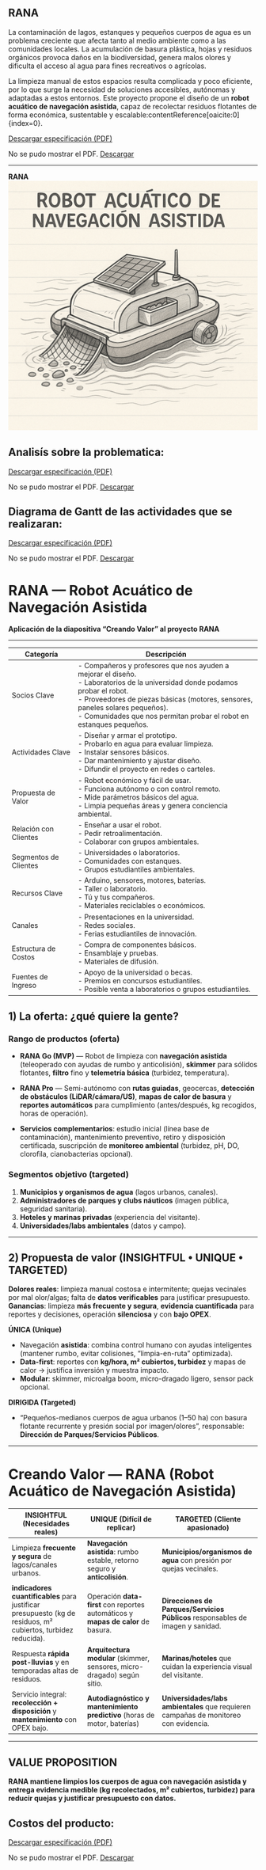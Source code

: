 
## RANA

La contaminación de lagos, estanques y pequeños cuerpos de agua es un problema creciente que afecta tanto al medio ambiente como a las comunidades locales. La acumulación de basura plástica, hojas y residuos orgánicos provoca daños en la biodiversidad, genera malos olores y dificulta el acceso al agua para fines recreativos o agrícolas.  

La limpieza manual de estos espacios resulta complicada y poco eficiente, por lo que surge la necesidad de soluciones accesibles, autónomas y adaptadas a estos entornos. Este proyecto propone el diseño de un **robot acuático de navegación asistida**, capaz de recolectar residuos flotantes de forma económica, sustentable y escalable:contentReference[oaicite:0]{index=0}.  




[Descargar especificación (PDF)](recursos/archivos/Prototipo.pdf)

<object data="../recursos/archivos/Prototipo.pdf" type="application/pdf" width="100%" height="600">
  <p>No se pudo mostrar el PDF. <a href="../recursos/archivos/Prototipo.pdf">Descargar</a></p>
</object>

---
**RANA**
![Raspberry Pi Pico 2](../recursos/imgs/rana_modelo.png)  



## Analisís sobre la problematica:

[Descargar especificación (PDF)](recursos/archivos/rana2.pdf)

<object data="../recursos/archivos/rana2.pdf" type="application/pdf" width="100%" height="600">
  <p>No se pudo mostrar el PDF. <a href="../recursos/archivos/rana2.pdf">Descargar</a></p>
</object>

## Diagrama de Gantt de las actividades que se realizaran:

[Descargar especificación (PDF)](recursos/archivos/RANA_diagrama.pdf)

<object data="../recursos/archivos/RANA_diagrama.pdf" type="application/pdf" width="100%" height="600">
  <p>No se pudo mostrar el PDF. <a href="../recursos/archivos/RANA_diagrama.pdf">Descargar</a></p>
</object>

# RANA — Robot Acuático de Navegación Asistida  
**Aplicación de la diapositiva “Creando Valor” al proyecto RANA**

---
| Categoría             | Descripción |
|-----------------------|-------------|
| Socios Clave          | - Compañeros y profesores que nos ayuden a mejorar el diseño.  <br> - Laboratorios de la universidad donde podamos probar el robot.  <br> - Proveedores de piezas básicas (motores, sensores, paneles solares pequeños).  <br> - Comunidades que nos permitan probar el robot en estanques pequeños. |
| Actividades Clave     | - Diseñar y armar el prototipo.  <br> - Probarlo en agua para evaluar limpieza.  <br> - Instalar sensores básicos.  <br> - Dar mantenimiento y ajustar diseño.  <br> - Difundir el proyecto en redes o carteles. |
| Propuesta de Valor    | - Robot económico y fácil de usar.  <br> - Funciona autónomo o con control remoto.  <br> - Mide parámetros básicos del agua.  <br> - Limpia pequeñas áreas y genera conciencia ambiental. |
| Relación con Clientes | - Enseñar a usar el robot.  <br> - Pedir retroalimentación.  <br> - Colaborar con grupos ambientales. |
| Segmentos de Clientes | - Universidades o laboratorios.  <br> - Comunidades con estanques.  <br> - Grupos estudiantiles ambientales. |
| Recursos Clave        | - Arduino, sensores, motores, baterías.  <br> - Taller o laboratorio.  <br> - Tú y tus compañeros.  <br> - Materiales reciclables o económicos. |
| Canales               | - Presentaciones en la universidad.  <br> - Redes sociales.  <br> - Ferias estudiantiles de innovación. |
| Estructura de Costos  | - Compra de componentes básicos.  <br> - Ensamblaje y pruebas.  <br> - Materiales de difusión. |
| Fuentes de Ingreso    | - Apoyo de la universidad o becas.  <br> - Premios en concursos estudiantiles.  <br> - Posible venta a laboratorios o grupos estudiantiles. |
## 1) La oferta: ¿qué quiere la gente?

### Rango de productos (oferta)
- **RANA Go (MVP)** — Robot de limpieza con **navegación asistida** (teleoperado con ayudas de rumbo y anticolisión), **skimmer** para sólidos flotantes, **filtro** fino y **telemetría básica** (turbidez, temperatura).
- **RANA Pro** — Semi-autónomo con **rutas guiadas**, geocercas, **detección de obstáculos (LiDAR/cámara/US)**, **mapas de calor de basura** y **reportes automáticos** para cumplimiento (antes/después, kg recogidos, horas de operación).

- **Servicios complementarios**: estudio inicial (línea base de contaminación), mantenimiento preventivo, retiro y disposición certificada, suscripción de **monitoreo ambiental** (turbidez, pH, DO, clorofila, cianobacterias opcional).

### Segmentos objetivo (targeted)
1. **Municipios y organismos de agua** (lagos urbanos, canales).
2. **Administradores de parques y clubs náuticos** (imagen pública, seguridad sanitaria).
3. **Hoteles y marinas privadas** (experiencia del visitante).
4. **Universidades/labs ambientales** (datos y campo).

---

## 2) Propuesta de valor (INSIGHTFUL • UNIQUE • TARGETED)

**Dolores reales**: limpieza manual costosa e intermitente; quejas vecinales por mal olor/algas; falta de **datos verificables** para justificar presupuesto.  
**Ganancias**: limpieza **más frecuente y segura**, **evidencia cuantificada** para reportes y decisiones, operación **silenciosa** y con **bajo OPEX**.

**ÚNICA (Unique)**
- Navegación **asistida**: combina control humano con ayudas inteligentes (mantener rumbo, evitar colisiones, “limpia-en-ruta” optimizada).
- **Data-first**: reportes con **kg/hora, m² cubiertos, turbidez** y mapas de calor → justifica inversión y muestra impacto.
- **Modular**: skimmer, microalga boom, micro-dragado ligero, sensor pack opcional.

**DIRIGIDA (Targeted)**
- “Pequeños-medianos cuerpos de agua urbanos (1–50 ha) con basura flotante recurrente y presión social por imagen/olores”, responsable: **Dirección de Parques/Servicios Públicos**.

---

# Creando Valor — RANA (Robot Acuático de Navegación Asistida)

| **INSIGHTFUL** (Necesidades reales) | **UNIQUE** (Difícil de replicar) | **TARGETED** (Cliente apasionado) |
|---|---|---|
| Limpieza **frecuente y segura** de lagos/canales urbanos. | **Navegación asistida**: rumbo estable, retorno seguro y **anticolisión**. | **Municipios/organismos de agua** con presión por quejas vecinales. |
| **indicadores cuantificables** para justificar presupuesto (kg de residuos, m² cubiertos, turbidez reducida). | Operación **data-first** con reportes automáticos y **mapas de calor** de basura. | **Direcciones de Parques/Servicios Públicos** responsables de imagen y sanidad. |
| Respuesta **rápida post-lluvias** y en temporadas altas de residuos. | **Arquitectura modular** (skimmer, sensores, micro-dragado) según sitio. | **Marinas/hoteles** que cuidan la experiencia visual del visitante. |
| Servicio integral: **recolección + disposición** y **mantenimiento** con OPEX bajo. | **Autodiagnóstico y mantenimiento predictivo** (horas de motor, baterías) | **Universidades/labs ambientales** que requieren campañas de monitoreo con evidencia. |

---

## VALUE PROPOSITION
**RANA mantiene limpios los cuerpos de agua con navegación asistida y entrega evidencia medible (kg recolectados, m² cubiertos, turbidez) para reducir quejas y **justificar presupuesto** con datos.**


## Costos del producto:

[Descargar especificación (PDF)](recursos/archivos/costos_rana.pdf)

<object data="../recursos/archivos/costos_rana.pdf" type="application/pdf" width="100%" height="600">
  <p>No se pudo mostrar el PDF. <a href="../recursos/archivos/costos_rana.pdf">Descargar</a></p>
</object>